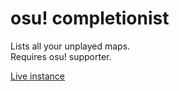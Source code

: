 # osu! completionist

Lists all your unplayed maps.  
Requires osu! supporter.

[Live instance](https://completionist.tina.moe)
